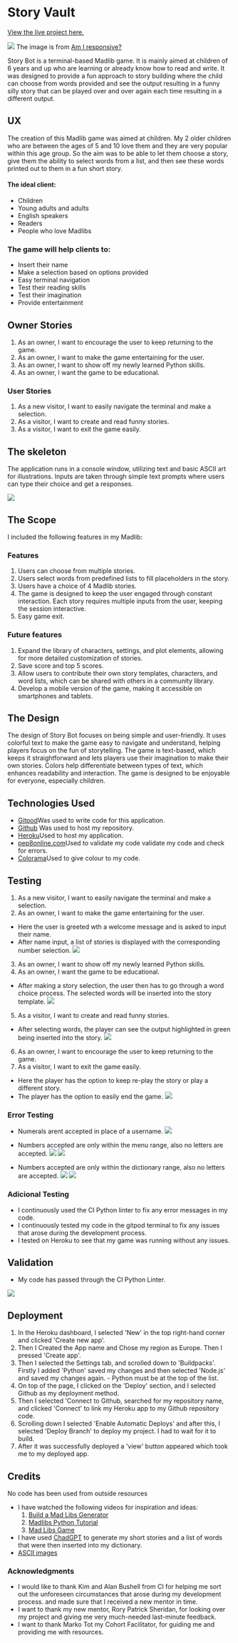# Story Vault

[View the live project here.](https://story-bot-fba36a592434.herokuapp.com/)

![](https://github.com/MiaTothova/Story_Bot/blob/main/images/responsive.png)
The image is from [Am I responsive?](http://ami.responsivedesign.is/)

Story Bot is a terminal-based Madlib game. It is mainly aimed at children of 6 years and up who are learning or already know how to read and write.
It was designed to provide a fun approach to story building where the child can choose from words provided and see the output resulting in a funny silly story that can be played over and over again each time resulting in a different output.


## UX

The creation of this Madlib game was aimed at children. My 2 older children who are between the ages of 5 and 10 love them and they are very popular within this age group. So the aim was to be able to let them choose a story, give them the ability to select words from a list, and then see these words printed out to them in a fun short story. 

#### The ideal client:
* Children
* Young adults and adults
* English speakers
* Readers 
* People who love Madlibs

### The game will help clients to:
* Insert their name
* Make a selection based on options provided
* Easy terminal navigation
* Test their reading skills
* Test their imagination
* Provide entertainment

## Owner Stories
1. As an owner, I want to encourage the user to keep returning to the game.
2. As an owner, I want to make the game entertaining for the user.
3. As an owner, I want to show off my newly learned Python skills.
4. As an owner, I want the game to be educational.

### User Stories
1. As a new visitor, I want to easily navigate the terminal and make a selection.
2. As a visitor, I want to create and read funny stories.
3. As a visitor, I want to exit the game easily.


## The skeleton
The application runs in a console window, utilizing text and basic ASCII art for illustrations.  Inputs are taken through simple text prompts where users can type their choice and get a responses.

![](https://github.com/MiaTothova/Story_Bot/blob/main/images/chart.png)

## The Scope
I included the following features in my Madlib:

### Features
1. Users can choose from multiple stories.
2. Users select words from predefined lists to fill placeholders in the story.
3. Users have a choice of 4 Madlib stories.
4. The game is designed to keep the user engaged through constant interaction. Each story requires multiple inputs from the user, keeping the session interactive.
5. Easy game exit.

### Future features
1. Expand the library of characters, settings, and plot elements, allowing for more detailed customization of stories.
2. Save score and top 5 scores.
3. Allow users to contribute their own story templates, characters, and word lists, which can be shared with others in a community library.
4. Develop a mobile version of the game, making it accessible on smartphones and tablets.


## The Design
The design of Story Bot focuses on being simple and user-friendly. It uses colorful text to make the game easy to navigate and understand, helping players focus on the fun of storytelling. The game is text-based, which keeps it straightforward and lets players use their imagination to make their own stories. Colors help differentiate between types of text, which enhances readability and interaction. The game is designed to be enjoyable for everyone, especially children.


## Technologies Used

* [Gitpod](https://gitpod.io/workspaces)Was used to write code for this application.
* [Github](https://github.com/) Was used to host my repository.
* [Heroku](https://id.heroku.com/login)Used to host my application.
* [pep8online.com](https://pep8ci.herokuapp.com/#)Used to validate my code validate my code and check for errors.
* [Colorama](https://pypi.org/project/colorama/)Used to give colour to my code.

## Testing
1. As a new visitor, I want to easily navigate the terminal and make a selection.
2. As an owner, I want to make the game entertaining for the user.

* Here the user is greeted wth a welcome message and is asked to input their name.
* After name input, a list of stories is displayed with the corresponding number selection. 
![](https://github.com/MiaTothova/Story_Bot/blob/main/images/1.png)

3. As an owner, I want to show off my newly learned Python skills.
4. As an owner, I want the game to be educational.

* After making a story selection, the user then has to go through a word choice process. The selected words will be inserted into the story template. 
![](https://github.com/MiaTothova/Story_Bot/blob/main/images/2.png)
 
5. As a visitor, I want to create and read funny stories.
* After selecting words, the player can see the output highlighted in green being inserted into the story.
![](https://github.com/MiaTothova/Story_Bot/blob/main/images/3.png)

6. As an owner, I want to encourage the user to keep returning to the game.
7. As a visitor, I want to exit the game easily.
* Here the player has the option to keep re-play the story or play a different story. 
* The player has the option to easily end the game. 
![](https://github.com/MiaTothova/Story_Bot/blob/main/images/4.png)

### Error Testing
* Numerals arent accepted in place of a username.
![](https://github.com/MiaTothova/Story_Bot/blob/main/images/5.png)

* Numbers accepted are only within the menu range, also no letters are accepted.
![](https://github.com/MiaTothova/Story_Bot/blob/main/images/6.png)
![](https://github.com/MiaTothova/Story_Bot/blob/main/images/7.png)

* Numbers accepted are only within the dictionary range, also no letters are accepted.
![](https://github.com/MiaTothova/Story_Bot/blob/main/images/8.png)
![](https://github.com/MiaTothova/Story_Bot/blob/main/images/9.png)

 ### Adicional Testing
* I continuously used the CI Python linter to fix any error messages in my code. 
* I continuously tested my code in the gitpod terminal to fix any issues that arose during the development process.
* I tested on Heroku to see that my game was running without any issues.

## Validation
* My code has passed through the CI Python Linter.

![](https://github.com/MiaTothova/Story_Bot/blob/main/images/Linter.png)

## Deployment
1. In the Heroku dashboard, I selected 'New' in the top right-hand corner and clicked 'Create new app'.
2. Then I Created the App name and Chose my region as Europe. Then I pressed  'Create app'.
3. Then I selected the Settings tab, and scrolled down to 'Buildpacks'. Firstly I added 'Python' saved my changes and then selected 'Node.js' and saved my changes again. - Python must be at the top of the list.
4. On top of the page, I clicked on the 'Deploy' section, and I selected Github as my deployment method.
5. Then I selected 'Connect to Github, searched for my repository name, and clicked 'Connect' to link my Heroku app to my Github repository code.
6. Scrolling down I selected 'Enable Automatic Deploys' and after this, I selected 'Deploy Branch' to deploy my project. I had to wait for it to build.
7. After it was successfully deployed a 'view' button appeared which took me to my deployed app.

## Credits
No code has been used from outside resources
* I have watched the following videos for inspiration and ideas:
   1. [Build a Mad Libs Generator](https://www.youtube.com/watch?v=vFNZvZSOqlY&t=2s)
   2. [Madlibs Python Tutorial](https://www.youtube.com/watch?v=GdBV4irqOd8)
   3. [Mad Libs Game](https://www.youtube.com/watch?v=u7g9mRzQLYE&t=2s)
*  I have used [ChadGPT](https://chatgpt.com/) to generate my short stories and a list of words that were then inserted into my dictionary. 
* [ASCII images](https://www.asciiart.eu/)

### Acknowledgments
* I would like to thank Kim and Alan Bushell from CI for helping me sort out the unforeseen circumstances that arose during my development process. and made sure that I received a new mentor in time. 
* I want to thank my new mentor, Rory Patrick Sheridan, for looking over my project and giving me very much-needed last-minute feedback. 
* I want to thank Marko Tot my Cohort Facilitator, for guiding me and providing me with resources.
